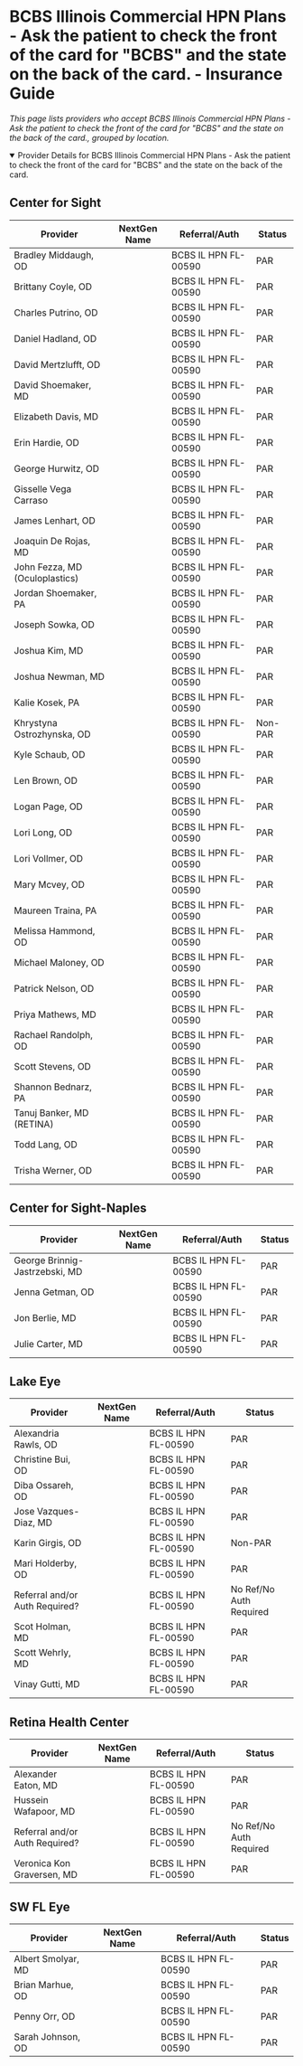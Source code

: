# BCBS Illinois Commercial HPN Plans - Ask the patient to check the front of the card for "BCBS" and the state on the back of the card. - Insurance Guide

*This page lists providers who accept BCBS Illinois Commercial HPN Plans - Ask the patient to check the front of the card for "BCBS" and the state on the back of the card., grouped by location.*

<details open><summary>Provider Details for BCBS Illinois Commercial HPN Plans - Ask the patient to check the front of the card for "BCBS" and the state on the back of the card.</summary>

## Center for Sight

| Provider | NextGen Name | Referral/Auth | Status |
|----------|-------------|--------------|--------|
| Bradley Middaugh, OD |  | BCBS IL HPN FL-00590 | PAR |
| Brittany Coyle, OD |  | BCBS IL HPN FL-00590 | PAR |
| Charles Putrino, OD |  | BCBS IL HPN FL-00590 | PAR |
| Daniel Hadland, OD |  | BCBS IL HPN FL-00590 | PAR |
| David Mertzlufft, OD |  | BCBS IL HPN FL-00590 | PAR |
| David Shoemaker, MD |  | BCBS IL HPN FL-00590 | PAR |
| Elizabeth Davis, MD |  | BCBS IL HPN FL-00590 | PAR |
| Erin Hardie, OD |  | BCBS IL HPN FL-00590 | PAR |
| George Hurwitz, OD |  | BCBS IL HPN FL-00590 | PAR |
| Gisselle Vega Carraso |  | BCBS IL HPN FL-00590 | PAR |
| James Lenhart, OD |  | BCBS IL HPN FL-00590 | PAR |
| Joaquin De Rojas, MD |  | BCBS IL HPN FL-00590 | PAR |
| John Fezza, MD (Oculoplastics) |  | BCBS IL HPN FL-00590 | PAR |
| Jordan Shoemaker, PA |  | BCBS IL HPN FL-00590 | PAR |
| Joseph Sowka, OD |  | BCBS IL HPN FL-00590 | PAR |
| Joshua Kim, MD |  | BCBS IL HPN FL-00590 | PAR |
| Joshua Newman, MD |  | BCBS IL HPN FL-00590 | PAR |
| Kalie Kosek, PA |  | BCBS IL HPN FL-00590 | PAR |
| Khrystyna Ostrozhynska, OD |  | BCBS IL HPN FL-00590 | Non-PAR |
| Kyle Schaub, OD |  | BCBS IL HPN FL-00590 | PAR |
| Len Brown, OD |  | BCBS IL HPN FL-00590 | PAR |
| Logan Page, OD |  | BCBS IL HPN FL-00590 | PAR |
| Lori Long, OD |  | BCBS IL HPN FL-00590 | PAR |
| Lori Vollmer, OD |  | BCBS IL HPN FL-00590 | PAR |
| Mary Mcvey, OD |  | BCBS IL HPN FL-00590 | PAR |
| Maureen Traina, PA |  | BCBS IL HPN FL-00590 | PAR |
| Melissa Hammond, OD |  | BCBS IL HPN FL-00590 | PAR |
| Michael Maloney, OD |  | BCBS IL HPN FL-00590 | PAR |
| Patrick Nelson, OD |  | BCBS IL HPN FL-00590 | PAR |
| Priya Mathews, MD |  | BCBS IL HPN FL-00590 | PAR |
| Rachael Randolph, OD |  | BCBS IL HPN FL-00590 | PAR |
| Scott Stevens, OD |  | BCBS IL HPN FL-00590 | PAR |
| Shannon Bednarz, PA |  | BCBS IL HPN FL-00590 | PAR |
| Tanuj Banker, MD (RETINA) |  | BCBS IL HPN FL-00590 | PAR |
| Todd Lang, OD |  | BCBS IL HPN FL-00590 | PAR |
| Trisha Werner, OD |  | BCBS IL HPN FL-00590 | PAR |

## Center for Sight-Naples

| Provider | NextGen Name | Referral/Auth | Status |
|----------|-------------|--------------|--------|
| George Brinnig-Jastrzebski, MD |  | BCBS IL HPN FL-00590 | PAR |
| Jenna Getman, OD |  | BCBS IL HPN FL-00590 | PAR |
| Jon Berlie, MD |  | BCBS IL HPN FL-00590 | PAR |
| Julie Carter, MD |  | BCBS IL HPN FL-00590 | PAR |

## Lake Eye 

| Provider | NextGen Name | Referral/Auth | Status |
|----------|-------------|--------------|--------|
| Alexandria Rawls, OD |  | BCBS IL HPN FL-00590 | PAR |
| Christine Bui, OD |  | BCBS IL HPN FL-00590 | PAR |
| Diba Ossareh, OD |  | BCBS IL HPN FL-00590 | PAR |
| Jose Vazques-Diaz, MD |  | BCBS IL HPN FL-00590 | PAR |
| Karin Girgis, OD |  | BCBS IL HPN FL-00590 | Non-PAR |
| Mari Holderby, OD |  | BCBS IL HPN FL-00590 | PAR |
| Referral and/or Auth Required? |  | BCBS IL HPN FL-00590 | No Ref/No Auth Required |
| Scot Holman, MD |  | BCBS IL HPN FL-00590 | PAR |
| Scott Wehrly, MD |  | BCBS IL HPN FL-00590 | PAR |
| Vinay Gutti, MD |  | BCBS IL HPN FL-00590 | PAR |

## Retina Health Center

| Provider | NextGen Name | Referral/Auth | Status |
|----------|-------------|--------------|--------|
| Alexander Eaton, MD |  | BCBS IL HPN FL-00590 | PAR |
| Hussein Wafapoor, MD |  | BCBS IL HPN FL-00590 | PAR |
| Referral and/or Auth Required? |  | BCBS IL HPN FL-00590 | No Ref/No Auth Required |
| Veronica Kon Graversen, MD |  | BCBS IL HPN FL-00590 | PAR |

## SW FL Eye

| Provider | NextGen Name | Referral/Auth | Status |
|----------|-------------|--------------|--------|
| Albert Smolyar, MD |  | BCBS IL HPN FL-00590 | PAR |
| Brian Marhue, OD |  | BCBS IL HPN FL-00590 | PAR |
| Penny Orr, OD |  | BCBS IL HPN FL-00590 | PAR |
| Sarah Johnson, OD |  | BCBS IL HPN FL-00590 | PAR |

</details>

